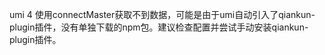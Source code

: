 umi 4 使用connectMaster获取不到数据，可能是由于umi自动引入了qiankun-plugin插件，没有单独下载的npm包。建议检查配置并尝试手动安装qiankun-plugin插件。
